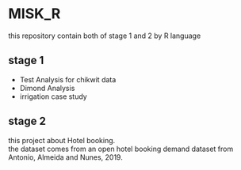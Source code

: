 # MISK_R

this repository contain both of stage 1 and 2 by R language

## stage 1
- Test Analysis for chikwit data  
- Dimond Analysis  
- irrigation case study  

## stage 2
this project about Hotel booking.  
the dataset comes from an open hotel booking demand dataset from Antonio, Almeida and Nunes, 2019.
